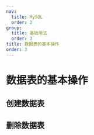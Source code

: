```yaml
---
nav:
  title: MySQL
  order: 2
group:
  title: 基础用法
  order: 3
title: 数据表的基本操作
order: 3
---
```


# 数据表的基本操作

## 创建数据表

## 删除数据表
